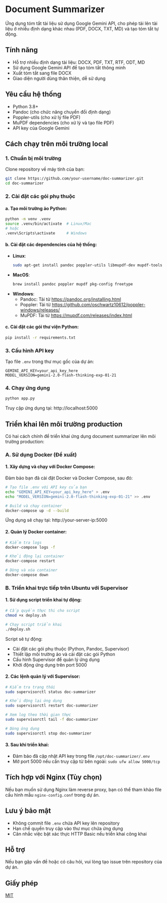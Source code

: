 # Document Summarizer

Ứng dụng tóm tắt tài liệu sử dụng Google Gemini API, cho phép tải lên tài liệu ở nhiều định dạng khác nhau (PDF, DOCX, TXT, MD) và tạo tóm tắt tự động.

## Tính năng

- Hỗ trợ nhiều định dạng tài liệu: DOCX, PDF, TXT, RTF, ODT, MD
- Sử dụng Google Gemini API để tạo tóm tắt thông minh
- Xuất tóm tắt sang file DOCX
- Giao diện người dùng thân thiện, dễ sử dụng

## Yêu cầu hệ thống

- Python 3.8+
- Pandoc (cho chức năng chuyển đổi định dạng)
- Poppler-utils (cho xử lý file PDF)
- MuPDF dependencies (cho xử lý và tạo file PDF)
- API key của Google Gemini

## Cách chạy trên môi trường local

### 1. Chuẩn bị môi trường

Clone repository về máy tính của bạn:
```bash
git clone https://github.com/your-username/doc-summarizer.git
cd doc-summarizer
```

### 2. Cài đặt các gói phụ thuộc

#### a. Tạo môi trường ảo Python:
```bash
python -m venv .venv
source .venv/bin/activate  # Linux/Mac
# hoặc
.venv\Scripts\activate     # Windows
```

#### b. Cài đặt các dependencies của hệ thống:
- **Linux**: 
  ```bash
  sudo apt-get install pandoc poppler-utils libmupdf-dev mupdf-tools pkg-config gcc g++ libfreetype6-dev
  ```
- **MacOS**: 
  ```bash
  brew install pandoc poppler mupdf pkg-config freetype
  ```
- **Windows**: 
  - Pandoc: Tải từ https://pandoc.org/installing.html
  - Poppler: Tải từ https://github.com/oschwartz10612/poppler-windows/releases/
  - MuPDF: Tải từ https://mupdf.com/releases/index.html

#### c. Cài đặt các gói thư viện Python:
```bash
pip install -r requirements.txt
```

### 3. Cấu hình API key

Tạo file `.env` trong thư mục gốc của dự án:
```
GEMINI_API_KEY=your_api_key_here
MODEL_VERSION=gemini-2.0-flash-thinking-exp-01-21
```

### 4. Chạy ứng dụng

```bash
python app.py
```

Truy cập ứng dụng tại: http://localhost:5000

## Triển khai lên môi trường production

Có hai cách chính để triển khai ứng dụng document summarizer lên môi trường production:

### A. Sử dụng Docker (Đề xuất)

#### 1. Xây dựng và chạy với Docker Compose:

Đảm bảo bạn đã cài đặt Docker và Docker Compose, sau đó:

```bash
# Tạo file .env với API key của bạn
echo "GEMINI_API_KEY=your_api_key_here" > .env
echo "MODEL_VERSION=gemini-2.0-flash-thinking-exp-01-21" >> .env

# Build và chạy container
docker-compose up -d --build
```

Ứng dụng sẽ chạy tại: http://your-server-ip:5000

#### 2. Quản lý Docker container:

```bash
# Kiểm tra logs
docker-compose logs -f

# Khởi động lại container
docker-compose restart

# Dừng và xóa container
docker-compose down
```

### B. Triển khai trực tiếp trên Ubuntu với Supervisor

#### 1. Sử dụng script triển khai tự động:

```bash
# Cấp quyền thực thi cho script
chmod +x deploy.sh

# Chạy script triển khai
./deploy.sh
```

Script sẽ tự động:
- Cài đặt các gói phụ thuộc (Python, Pandoc, Supervisor)
- Thiết lập môi trường ảo và cài đặt các gói Python
- Cấu hình Supervisor để quản lý ứng dụng
- Khởi động ứng dụng trên port 5000

#### 2. Các lệnh quản lý với Supervisor:

```bash
# Kiểm tra trạng thái
sudo supervisorctl status doc-summarizer

# Khởi động lại ứng dụng
sudo supervisorctl restart doc-summarizer

# Xem log theo thời gian thực
sudo supervisorctl tail -f doc-summarizer

# Dừng ứng dụng
sudo supervisorctl stop doc-summarizer
```

#### 3. Sau khi triển khai:

- Đảm bảo đã cập nhật API key trong file `/opt/doc-summarizer/.env`
- Mở port 5000 nếu cần truy cập từ bên ngoài: `sudo ufw allow 5000/tcp`

## Tích hợp với Nginx (Tùy chọn)

Nếu bạn muốn sử dụng Nginx làm reverse proxy, bạn có thể tham khảo file cấu hình mẫu `nginx-config.conf` trong dự án.

## Lưu ý bảo mật

- Không commit file `.env` chứa API key lên repository
- Hạn chế quyền truy cập vào thư mục chứa ứng dụng
- Cân nhắc việc bật xác thực HTTP Basic nếu triển khai công khai

## Hỗ trợ

Nếu bạn gặp vấn đề hoặc có câu hỏi, vui lòng tạo issue trên repository của dự án.

## Giấy phép

[MIT](LICENSE)


